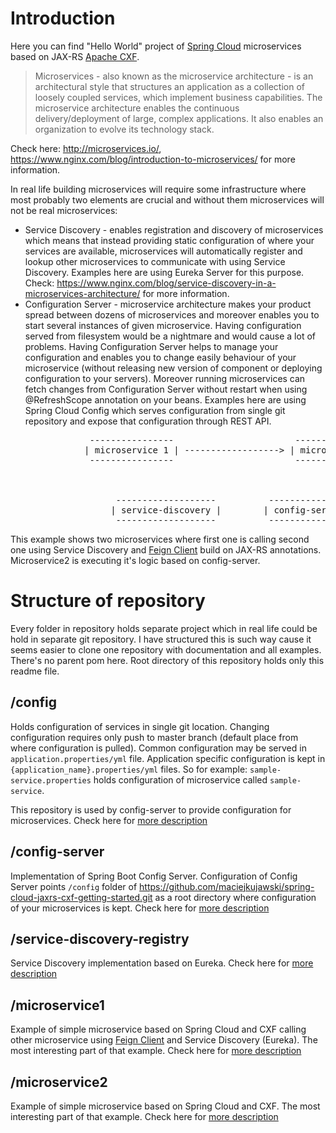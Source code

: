 # Introduction

Here you can find "Hello World" project of [Spring Cloud](http://projects.spring.io/spring-cloud/) microservices based on JAX-RS [Apache CXF](http://cxf.apache.org/).

> Microservices - also known as the microservice architecture - is an architectural style that structures an application as a collection of loosely coupled services, which implement business capabilities. The microservice architecture enables the continuous delivery/deployment of large, complex applications. It also enables an organization to evolve its technology stack.

Check here: http://microservices.io/, https://www.nginx.com/blog/introduction-to-microservices/ for more information.

In real life building microservices will require some infrastructure where most probably two elements are crucial and without them microservices will not be real microservices:

* Service Discovery - enables registration and discovery of microservices which means that instead providing static configuration of where your services are available, microservices will automatically register and lookup other microservices to communicate with using Service Discovery. Examples here are using Eureka Server for this purpose. Check: https://www.nginx.com/blog/service-discovery-in-a-microservices-architecture/ for more information.
* Configuration Server - microservice architecture makes your product spread between dozens of microservices and moreover enables you to start several instances of given microservice. Having configuration served from filesystem would be a nightmare and would cause a lot of problems. Having Configuration Server helps to manage your configuration and enables you to change easily behaviour of your microservice (without releasing new version of component or deploying configuration to your servers). Moreover running microservices can fetch changes from Configuration Server without restart when using @RefreshScope annotation on your beans. Examples here are using Spring Cloud Config which serves configuration from single git repository and expose that configuration through REST API.

<pre>
               ----------------                       ----------------
              | microservice 1 | ------------------> | microservice 2 |
               ----------------                       ----------------



                    -------------------          ---------------    
                   | service-discovery |        | config-server |
                    -------------------          ---------------                       
</pre>

This example shows two microservices where first one is calling second one using Service Discovery and [Feign Client](https://cloud.spring.io/spring-cloud-netflix/multi/multi_spring-cloud-feign.html) build on JAX-RS annotations. Microservice2 is executing it's logic based on config-server.

# Structure of repository

Every folder in repository holds separate project which in real life could be hold in separate git repository. I have structured this is such way cause it 
seems easier to clone one repository with documentation and all examples. There's no parent pom here. Root directory of this repository holds only this readme file.

## /config

Holds configuration of services in single git location. Changing configuration requires only push to master branch (default place from where configuration is pulled). Common configuration may be served in `application.properties/yml` file. Application specific configuration is kept in `{application_name}.properties/yml` files. So for example: `sample-service.properties` holds configuration of microservice called `sample-service`.

This repository is used by config-server to provide configuration for microservices. Check here for [more description](./config/README.md)

## /config-server

Implementation of Spring Boot Config Server. Configuration of Config Server points `/config` folder of https://github.com/maciejkujawski/spring-cloud-jaxrs-cxf-getting-started.git as a root directory where configuration of your microservices is kept. Check here for [more description](./config-server/)

## /service-discovery-registry

Service Discovery implementation based on Eureka. Check here for [more description](./service-discovery-registry/)

## /microservice1

Example of simple microservice based on Spring Cloud and CXF calling other microservice using [Feign Client](https://cloud.spring.io/spring-cloud-netflix/multi/multi_spring-cloud-feign.html) and Service Discovery (Eureka). The most interesting part of that example. Check here for [more description](./microservice1/)

## /microservice2

Example of simple microservice based on Spring Cloud and CXF. The most interesting part of that example. Check here for [more description](./microservice2/)

